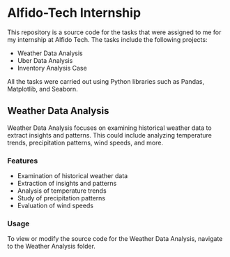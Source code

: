 # Alfido-Tech Internship
 This repository is a source code for the tasks that were assigned to me for my internship at Alfido Tech. The tasks include the following projects:
 - Weather Data Analysis
 - Uber Data Analysis
 - Inventory Analysis Case
   
 All the tasks were carried out using Python libraries such as Pandas, Matplotlib, and Seaborn.

## Weather Data Analysis 
Weather Data Analysis focuses on examining historical weather data to extract insights and patterns. This could include analyzing temperature trends, precipitation patterns, wind
speeds, and more. 

### Features 
- Examination of historical weather data
- Extraction of insights and patterns
- Analysis of temperature trends
- Study of precipitation patterns
- Evaluation of wind speeds

### Usage
To view or modify the source code for the Weather Data Analysis, navigate to the Weather Analysis folder.
